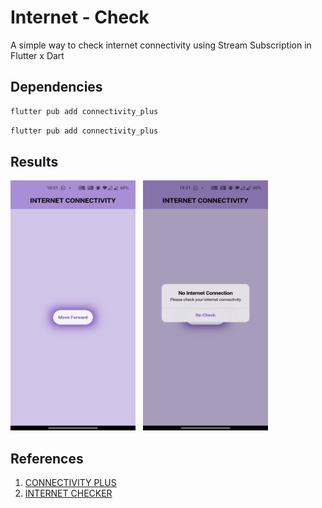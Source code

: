# Internet - Check

A simple way to check internet connectivity using Stream Subscription in Flutter x Dart

## Dependencies
```bash
flutter pub add connectivity_plus
```

```bash
flutter pub add connectivity_plus
```

## Results
<p>
<img src="https://github.com/Vishwa-Karthik/Internet-Check/blob/master/img1.jpg" width=200 height=400 />
&nbsp
<img src="https://github.com/Vishwa-Karthik/Internet-Check/blob/master/img2.jpg" width=200 height=400 />
</p>

## References
1. [CONNECTIVITY PLUS](https://pub.dev/packages/connectivity_plus/install)
2. [INTERNET CHECKER](https://pub.dev/packages/internet_connection_checker)
